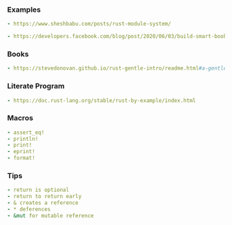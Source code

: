 ### Examples
```yaml
- https://www.sheshbabu.com/posts/rust-module-system/
```

```yaml
- https://developers.facebook.com/blog/post/2020/06/03/build-smart-bookmarking-tool-rust-rocket/
```

### Books
```yaml
- https://stevedonovan.github.io/rust-gentle-intro/readme.html#a-gentle-introduction-to-rust
```

### Literate Program
```yaml
- https://doc.rust-lang.org/stable/rust-by-example/index.html
```

### Macros
```yaml
- assert_eq!
- println!
- print!
- eprint!
- format!
```

### Tips
```yaml
- return is optional
- return to return early
- & creates a reference
- * deferences
- &mut for mutable reference
```
